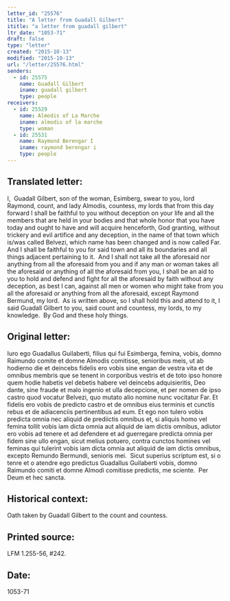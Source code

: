 ```yaml
---
letter_id: "25576"
title: "A letter from Guadall Gilbert"
ititle: "a letter from guadall gilbert"
ltr_date: "1053-71"
draft: false
type: "letter"
created: "2015-10-13"
modified: "2015-10-13"
url: "/letter/25576.html"
senders:
  - id: 25575
    name: Guadall Gilbert
    iname: guadall gilbert
    type: people
receivers:
  - id: 25529
    name: Almodis of La Marche
    iname: almodis of la marche
    type: woman
  - id: 25531
    name: Raymond Berengar I
    iname: raymond berengar i
    type: people
---
```

<h2> Translated letter:</h2><p>I,&nbsp; Guadall Gilbert, son of the woman, Esimberg, swear to you, lord Raymond, count, and lady Almodis, countess, my lords that from this day forward I shall be faithful to you without deception on your life and all the members that are held in your bodies and that whole honor that you have today and ought to have and will acquire henceforth, God granting, without trickery and evil artifice and any deception, in the name of that town which is/was called Belvezi, which name has been changed and is now called Far.&nbsp; And I shall be faithful to you for said town and all its boundaries and all things adjacent pertaining to it.&nbsp; And I shall not take all the aforesaid nor anything from all the aforesaid from you and if any man or woman takes all the aforesaid or anything of all the aforesaid from you, I shall be an aid to you to hold and defend and fight for all the aforesaid by faith without any deception, as best I can, against all men or women who might take from you all the aforesaid or anything from all the aforesaid, except Raymond Bermund, my lord.&nbsp; As is written above, so I shall hold this and attend to it, I said Guadall Gilbert to you, said count and countess, my lords, to my knowledge.&nbsp; By God and these holy things.</p><h2 class="mt-4"> Original letter:</h2><p class="Bodytext51">Iuro ego Guadallus Guilaberti, filius qui fui Esimberga, femina, vobis, domno Raimundo comite et domne Almodis comitisse, senioribus meis, ut ab hodierno die et deincebs fidelis ero vobis sine engan de vestra vita et de omnibus membris que se tenent in corporibus vestris et de toto ipso honore quem hodie habetis vel debetis habere vel deincebs adquisieritis, Deo dante, sine fraude et malo ingenio et ulla decepcione, et per nomen de ipso castro quod vocatur Belvezi, quo mutato alio nomi­ne nunc vocitatur Far. Et fidelis ero vobis de predicto castro et de omnibus eius terminis et cunctis rebus et de adiacenciis pertinentibus ad eum. Et ego non tulero vobis predicta omnia nec aliquid de prediictis omnibus et, si aliquis homo vel femina tollit vobis iam dicta omnia aut aliquid de iam dictis omnibus, adiutor ero vobis ad tenere et ad defendere et ad guerregare predicta omnia per fidem sine ullo engan, sicut melius potuero, contra cunctos homines vel feminas qui tulerint vobis iam dicta omnia aut aliquid de iam dictis omnibus, excepto Remundo Bermundi, senioris mei.&nbsp; Sicut superius scriptum est, si o tenre et o atendre ego predictus Guadallus Guilaberti vobis, domno Raimundo comiti et domne Almodi comitisse predictis, me sciente.&nbsp; Per Deum et hec sancta.</p><h2 class="mt-4"> Historical context:</h2><p>Oath taken by Guadall Gilbert to the count and countess.</p><h2 class="mt-4"> Printed source:</h2><p>LFM 1.255-56, #242. &nbsp;</p><h2 class="mt-4"> Date:</h2>1053-71